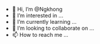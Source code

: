- 👋 Hi, I’m @Ngkhong
- 👀 I’m interested in ...
- 🌱 I’m currently learning ...
- 💞️ I’m looking to collaborate on ...
- 📫 How to reach me ...

<!---
Ngkhong/Ngkhong is a ✨ special ✨ repository because its `README.md` (this file) appears on your GitHub profile.
You can click the Preview link to take a look at your changes.
--->
